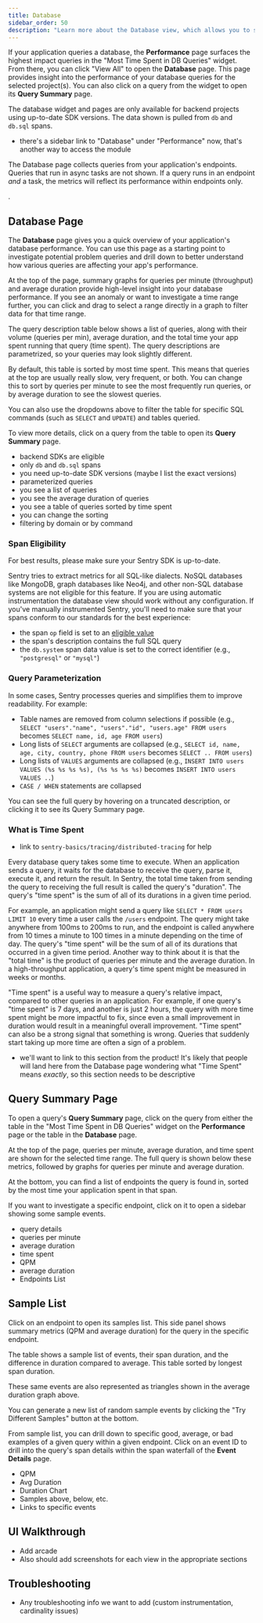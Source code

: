 ```yaml
---
title: Database
sidebar_order: 50
description: "Learn more about the Database view, which allows you to see your database queries, and debug their performance."
---
```


If your application queries a database, the **Performance** page surfaces the highest impact queries in the "Most Time Spent in DB Queries" widget. From there, you can click "View All" to open the **Database** page. This page provides insight into the performance of your database queries for the selected project(s). You can also click on a query from the widget to open its **Query Summary** page.

The database widget and pages are only available for backend projects using up-to-date SDK versions. The data shown is pulled from `db` and `db.sql` spans.

- there's a sidebar link to "Database" under "Performance" now, that's another way to access the module

<Note>

The Database page collects queries from your application's endpoints. Queries that run in async tasks are not shown. If a query runs in an endpoint _and_ a task, the metrics will reflect its performance within endpoints only.

</Note>.

## Database Page

The **Database** page gives you a quick overview of your application's database performance. You can use this page as a starting point to investigate potential problem queries and drill down to better understand how various queries are affecting your app's performance.

At the top of the page, summary graphs for queries per minute (throughput) and average duration provide high-level insight into your database performance. If you see an anomaly or want to investigate a time range further, you can click and drag to select a range directly in a graph to filter data for that time range.

The query description table below shows a list of queries, along with their volume (queries per min), average duration, and the total time your app spent running that query (time spent). The query descriptions are parametrized, so your queries may look slightly different.

By default, this table is sorted by most time spent. This means that queries at the top are usually really slow, very frequent, or both. You can change this to sort by queries per minute to see the most frequently run queries, or by average duration to see the slowest queries.

You can also use the dropdowns above to filter the table for specific SQL commands (such as `SELECT` and `UPDATE`) and tables queried.

To view more details, click on a query from the table to open its **Query Summary** page.

- backend SDKs are eligible
- only `db` and `db.sql` spans
- you need up-to-date SDK versions (maybe I list the exact versions)
- parameterized queries
- you see a list of queries
- you see the average duration of queries
- you see a table of queries sorted by time spent
- you can change the sorting
- filtering by domain or by command

### Span Eligibility

For best results, please make sure your Sentry SDK is up-to-date.

Sentry tries to extract metrics for all SQL-like dialects. NoSQL databases like MongoDB, graph databases like Neo4j, and other non-SQL database systems are not eligible for this feature. If you are using <PlatformLink to="/performance/instrumentation/automatic-instrumentation">automatic instrumentation</PlatformLink> the database view should work without any configuration. If you've manually instrumented Sentry, you'll need to make sure that your spans conform to our standards for the best experience:

- the span `op` field is set to an [eligible value](https://develop.sentry.dev/sdk/performance/span-operations/#database)
- the span's description contains the full SQL query
- the `db.system` span data value is set to the correct identifier (e.g., `"postgresql"` or `"mysql"`)

### Query Parameterization

In some cases, Sentry processes queries and simplifies them to improve readability. For example:

- Table names are removed from column selections if possible (e.g., `SELECT "users"."name", "users"."id", "users.age" FROM users` becomes `SELECT name, id, age FROM users`)
- Long lists of `SELECT` arguments are collapsed (e.g., `SELECT id, name, age, city, country, phone FROM users` becomes `SELECT .. FROM users`)
- Long lists of `VALUES` arguments are collapsed (e.g., `INSERT INTO users VALUES (%s %s %s %s), (%s %s %s %s)` becomes `INSERT INTO users VALUES ..`)
- `CASE / WHEN` statements are collapsed

You can see the full query by hovering on a truncated description, or clicking it to see its Query Summary page.

### What is Time Spent

- link to `sentry-basics/tracing/distributed-tracing` for help

Every database query takes some time to execute. When an application sends a query, it waits for the database to receive the query, parse it, execute it, and return the result. In Sentry, the total time taken from sending the query to receiving the full result is called the query's "duration". The query's "time spent" is the sum of all of its durations in a given time period.

For example, an application might send a query like `SELECT * FROM users LIMIT 10` every time a user calls the `/users` endpoint. The query might take anywhere from 100ms to 200ms to run, and the endpoint is called anywhere from 10 times a minute to 100 times in a minute depending on the time of day. The query's "time spent" will be the sum of all of its durations that occurred in a given time period. Another way to think about it is that the "total time" is the product of queries per minute and the average duration. In a high-throughput application, a query's time spent might be measured in weeks or months.

"Time spent" is a useful way to measure a query's relative impact, compared to other queries in an application. For example, if one query's "time spent" is 7 days, and another is just 2 hours, the query with more time spent might be more impactful to fix, since even a small improvement in duration would result in a meaningful overall improvement. "Time spent" can also be a strong signal that something is wrong. Queries that suddenly start taking up more time are often a sign of a problem.

- we'll want to link to this section from the product! It's likely that people will land here from the Database page wondering what "Time Spent" means _exactly_, so this section needs to be descriptive

## Query Summary Page

To open a query's **Query Summary** page, click on the query from either the table in the "Most Time Spent in DB Queries" widget on the **Performance** page or the table in the **Database** page.

At the top of the page, queries per minute, average duration, and time spent are shown for the selected time range. The full query is shown below these metrics, followed by graphs for queries per minute and average duration.

At the bottom, you can find a list of endpoints the query is found in, sorted by the most time your application spent in that span.

If you want to investigate a specific endpoint, click on it to open a sidebar showing some sample events.

- query details
- queries per minute
- average duration
- time spent
- QPM
- average duration
- Endpoints List

## Sample List

Click on an endpoint to open its samples list. This side panel shows summary metrics (QPM and average duration) for the query in the specific endpoint.

The table shows a sample list of events, their span duration, and the difference in duration compared to average. This table sorted by longest span duration.

These same events are also represented as triangles shown in the average duration graph above.

You can generate a new list of random sample events by clicking the "Try Different Samples" button at the bottom.

From sample list, you can drill down to specific good, average, or bad examples of a given query within a given endpoint. Click on an event ID to drill into the query's span details within the span waterfall of the **Event Details** page.

- QPM
- Avg Duration
- Duration Chart
- Samples above, below, etc.
- Links to specific events

## UI Walkthrough

- Add arcade
- Also should add screenshots for each view in the appropriate sections

## Troubleshooting

- Any troubleshooting info we want to add (custom instrumentation, cardinality issues)
